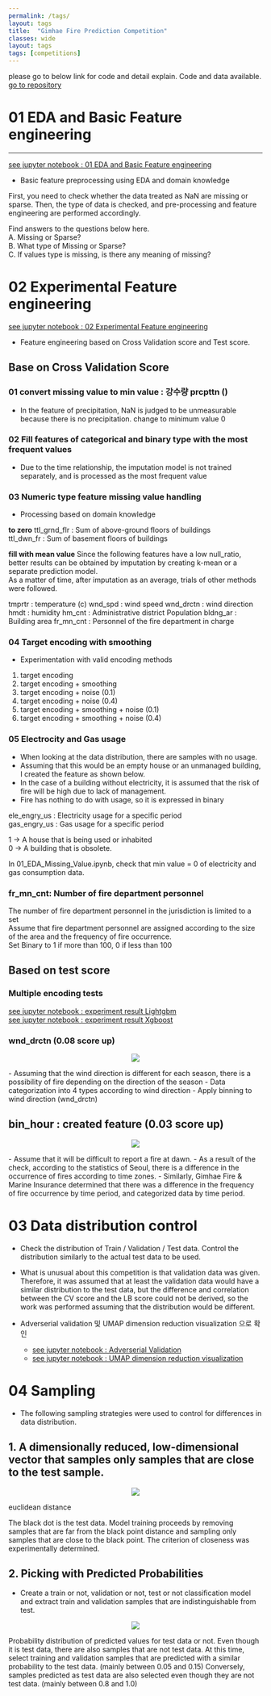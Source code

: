 ```yaml
---
permalink: /tags/
layout: tags
title:  "Gimhae Fire Prediction Competition"
classes: wide
layout: tags
tags: [competitions]
---
```


please go to below link for code and detail explain.
Code and data available.
[go to repository]([/assets/2020/01_23/canberra.png](https://github.com/jaewoo-so/gimhae_fire_prediction))


# 01 EDA and Basic Feature engineering 
---
[see jupyter notebook : 01 EDA and Basic Feature engineering  ](https://github.com/jaewoo-so/gimhae_fire_prediction/blob/master/code_final/01_EDA_Missing_Value_Basic_Processing.ipynb)

-  Basic feature preprocessing using EDA and domain knowledge

First, you need to check whether the data treated as NaN are missing or sparse.
Then, the type of data is checked, and pre-processing and feature engineering are performed accordingly.

Find answers to the questions below here.     
A. Missing or Sparse?    
B. What type of Missing or Sparse?    
C. If values type is missing, is there any meaning of missing?    


# 02 Experimental Feature engineering 
[see jupyter notebook : 02 Experimental Feature engineering ](https://github.com/jaewoo-so/gimhae_fire_prediction/blob/master/code_final/01_EDA_Missing_Value_Basic_Processing.ipynb)

- Feature engineering based on Cross Validation score and Test score. 


## Base on Cross Validation Score
### 01 convert missing value to min value : 강수량 prcpttn ()
- In the feature of precipitation, NaN is judged to be unmeasurable because there is no precipitation. change to minimum value 0

### 02 Fill features of categorical and binary type with the most frequent values 
- Due to the time relationship, the imputation model is not trained separately, and is processed as the most frequent value    

### 03 Numeric type feature missing value handling
- Processing based on domain knowledge    

**to zero**
ttl_grnd_flr : Sum of above-ground floors of buildings      
ttl_dwn_fr : Sum of basement floors of buildings     

**fill with mean value**
Since the following features have a low null_ratio, better results can be obtained by imputation by creating k-mean or a separate prediction model.    
As a matter of time, after imputation as an average, trials of other methods were followed.    

tmprtr : temperature (c)
wnd_spd : wind speed
wnd_drctn : wind direction
hmdt : humidity
hm_cnt : Administrative district Population
bldng_ar : Building area
fr_mn_cnt : Personnel of the fire department in charge

### 04 Target encoding with smoothing
- Experimentation with valid encoding methods
1. target encoding
2. target encoding + smoothing
3. target encoding + noise (0.1)
4. target encoding + noise (0.4)
5. target encoding + smoothing + noise (0.1)
6. target encoding + smoothing + noise (0.4)


### 05 Electrocity and Gas usage
- When looking at the data distribution, there are samples with no usage.     
- Assuming that this would be an empty house or an unmanaged building, I created the feature as shown below.    
- In the case of a building without electricity, it is assumed that the risk of fire will be high due to lack of management.    
- Fire has nothing to do with usage, so it is expressed in binary       

ele_engry_us : Electricity usage for a specific period    
gas_engry_us : Gas usage for a specific period    

  
1 -> A house that is being used or inhabited    
0 -> A building that is obsolete.    

In 01_EDA_Missing_Value.ipynb, check that min value = 0 of electricity and gas consumption data.    

### fr_mn_cnt: Number of fire department personnel

The number of fire department personnel in the jurisdiction is limited to a set    
Assume that fire department personnel are assigned according to the size of the area and the frequency of fire occurrence.    
Set Binary to 1 if more than 100, 0 if less than 100    

## Based on test score 

### Multiple encoding tests
[see jupyter notebook : experiment result Lightgbm](https://github.com/jaewoo-so/gimhae_fire_prediction/blob/master/code_exp/sojaewoo/data_1111_version/code_v07/001_1_encoding_evaluation_lgb.ipynb)    
[see jupyter notebook : experiment result Xgboost](https://github.com/jaewoo-so/gimhae_fire_prediction/blob/master/code_exp/sojaewoo/data_1111_version/code_v07/001_1_encoding_evaluation_xgb.ipynb)    


### wnd_drctn (0.08 score up)
<p align="center">
  <img src="https://github.com/jaewoo-so/gimhae_fire_prediction/blob/master/code_final/resource_data/wind.png">
</p>
- Assuming that the wind direction is different for each season, there is a possibility of fire depending on the direction of the season    
- Data categorization into 4 types according to wind direction    
- Apply binning to wind direction (wnd_drctn)     



## bin_hour : created feature (0.03 score up)
<p align="center">
  <img src="https://github.com/jaewoo-so/gimhae_fire_prediction/blob/master/code_final/resource_data/fire.png">
</p>
- Assume that it will be difficult to report a fire at dawn.    
- As a result of the check, according to the statistics of Seoul, there is a difference in the occurrence of fires according to time zones.    
- Similarly, Gimhae Fire & Marine Insurance determined that there was a difference in the frequency of fire occurrence by time period, and categorized data by time period.      



# 03 Data distribution control

- Check the distribution of Train / Validation / Test data. Control the distribution similarly to the actual test data to be used.    
- What is unusual about this competition is that validation data was given. Therefore, it was assumed that at least the validation data would have a similar distribution to the test data, but the difference and correlation between the CV score and the LB score could not be derived, so the work was performed assuming that the distribution would be different.    

- Adverserial validation 및 UMAP dimension reduction visualization 으로 확인 
    - [see jupyter notebook : Adverserial Validation](https://github.com/jaewoo-so/gimhae_fire_prediction/blob/master/code_final/etc_experiment/adverserial_validation/#01_adverserial_test_v11.ipynb)    
    - [see jupyter notebook : UMAP dimension reduction visualization](https://github.com/jaewoo-so/gimhae_fire_prediction/blob/master/code_final/etc_experiment/umap_dimentional_reduction/01_datav04_Apply_umap_test.ipynb)    


# 04 Sampling
- The following sampling strategies were used to control for differences in data distribution.    

## 1. A dimensionally reduced, low-dimensional vector that samples only samples that are close to the test sample.    

 
<p align="center">
  <img src="https://github.com/jaewoo-so/gimhae_fire_prediction/blob/master/code_final/resource_data/euclidian.png">
</p>
euclidean distance    
    

The black dot is the test data. Model training proceeds by removing samples that are far from the black point distance and sampling only samples that are close to the black point.
The criterion of closeness was experimentally determined.    


## 2. Picking with Predicted Probabilities    
- Create a train or not, validation or not, test or not classification model and extract train and validation samples that are indistinguishable from test.    

<p align="center">
  <img src="https://github.com/jaewoo-so/gimhae_fire_prediction/blob/master/code_final/resource_data/te.png">
</p>
Probability distribution of predicted values for test data or not.    
Even though it is test data, there are also samples that are not test data. At this time, select training and validation samples that are predicted with a similar probability to the test data. (mainly between 0.05 and 0.15)    
Conversely, samples predicted as test data are also selected even though they are not test data. (mainly between 0.8 and 1.0)    
